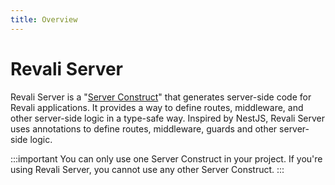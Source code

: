 ```yaml
---
title: Overview
---
```


# Revali Server

Revali Server is a "[Server Construct][server-construct]" that generates server-side code for Revali applications. It provides a way to define routes, middleware, and other server-side logic in a type-safe way. Inspired by NestJS, Revali Server uses annotations to define routes, middleware, guards and other server-side logic.

:::important
You can only use one Server Construct in your project. If you're using Revali Server, you cannot use any other Server Construct.
:::

[server-construct]: ../../constructs/overview.md#server-constructs
